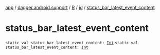 [app](../../../index.md) / [dagger.android.support](../../index.md) / [R](../index.md) / [id](index.md) / [status_bar_latest_event_content](./status_bar_latest_event_content.md)

# status_bar_latest_event_content

`static val status_bar_latest_event_content: `[`Int`](https://kotlinlang.org/api/latest/jvm/stdlib/kotlin/-int/index.html)
`static val status_bar_latest_event_content: `[`Int`](https://kotlinlang.org/api/latest/jvm/stdlib/kotlin/-int/index.html)